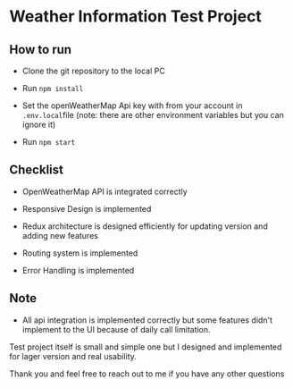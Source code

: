 # Weather Information Test Project

## How to run

- Clone the git repository to the local PC

- Run `npm install`

- Set the openWeatherMap Api key with from your account in `.env.local`file
  (note: there are other environment variables but you can ignore it)

- Run `npm start`

## Checklist

- OpenWeatherMap API is integrated correctly

- Responsive Design is implemented

- Redux architecture is designed efficiently for updating version and adding new features

- Routing system is implemented

- Error Handling is implemented

## Note

- All api integration is implemented correctly but some features didn't implement to the UI because of daily call limitation.

Test project itself is small and simple one but I designed and implemented for lager version and real usability.

Thank you and feel free to reach out to me if you have any other questions
